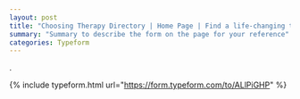 ```yaml
---
layout: post
title: "Choosing Therapy Directory | Home Page | Find a life-changing therapist."
summary: "Summary to describe the form on the page for your reference"
categories: Typeform
---
```

.

{% include typeform.html url="https://form.typeform.com/to/ALlPiGHP" %}